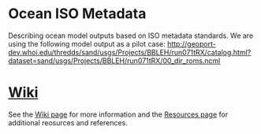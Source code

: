 # Ocean ISO Metadata
Describing ocean model outputs  based on ISO metadata standards. We are using the following model output as a pilot case:
http://geoport-dev.whoi.edu/thredds/sand/usgs/Projects/BBLEH/run071tRX/catalog.html?dataset=sand/usgs/Projects/BBLEH/run071tRX/00_dir_roms.ncml

[Wiki](https://github.com/zdefne-usgs/ocean-iso-metadata/wiki/ISO-metadata-for-ocean-model-outputs)
===
See the [Wiki page](https://github.com/zdefne-usgs/ocean-iso-metadata/wiki/ISO-metadata-for-ocean-model-outputs) for more information and the [Resources page](https://github.com/zdefne-usgs/ocean-iso-metadata/wiki/Resources) for additional reosurces and references.
